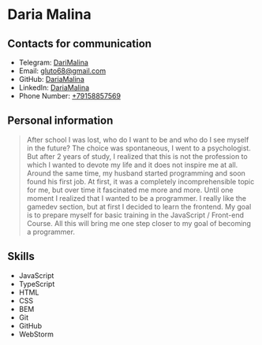 # Daria Malina

## Contacts for communication

- Telegram: [DariMalina](https://t.me/DariMalina)
- Email: [gluto68@gmail.com](mailto:gluto68@gmail.com)
- GitHub: [DariaMalina](https://github.com/DariaMalina)
- LinkedIn: [DariaMalina](https://www.linkedin.com/in/daria-malina-548277212/)
- Phone Number: [+79158857569](tel:+79158857569)

## Personal information

> After school I was lost, who do I want to be and who do I see myself in the future? The choice was spontaneous, I went to a psychologist.
But after 2 years of study, I realized that this is not the profession to which I wanted to devote my life and it does not inspire me at all.
Around the same time, my husband started programming and soon found his first job.
At first, it was a completely incomprehensible topic for me, but over time it fascinated me more and more.
Until one moment I realized that I wanted to be a programmer. I really like the gamedev section, but at first I decided to learn the frontend.
My goal is to prepare myself for basic training in the JavaScript / Front-end Course. All this will bring me one step closer to my goal of becoming a programmer.

## Skills

- JavaScript
- TypeScript
- HTML
- CSS
- BEM
- Git
- GitHub
- WebStorm
